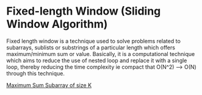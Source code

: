 # Fixed-length Window (Sliding Window Algorithm)
Fixed length window is a technique used to solve problems related to subarrays, sublists or substrings of a particular length which offers maximum/minimum sum or value. Basically, it is a computational technique which aims to reduce the use of nested loop and replace it with a single loop, thereby reducing the time complexity ie compact that O(N^2) --> O(N) through this technique.


[Maximum Sum Subarray of size K](Maximum%20Sum%20Subarray%20(K)/README.md)